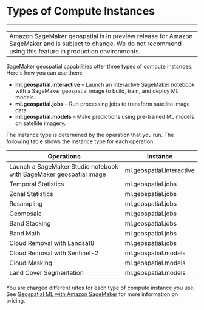 # Types of Compute Instances<a name="geospatial-instances"></a>


****  

|  | 
| --- |
| Amazon SageMaker geospatial is in preview release for Amazon SageMaker and is subject to change\. We do not recommend using this feature in production environments\. | 

SageMaker geospatial capabilities offer three types of compute instances\. Here's how you can use them:
+ **ml\.geospatial\.interactive** – Launch an interactive SageMaker notebook with a SageMaker geospatial image to build, train, and deploy ML models\.
+ **ml\.geospatial\.jobs** – Run processing jobs to transform satellite image data\.
+ **ml\.geospatial\.models** – Make predictions using pre\-trained ML models on satellite imagery\.

The instance type is determined by the operation that you run\. The following table shows the instance type for each operation\.


| Operations |  Instance  | 
| --- | --- | 
| Launch a SageMaker Studio notebook with SageMaker geospatial image | ml\.geospatial\.interactive | 
| Temporal Statistics | ml\.geospatial\.jobs | 
| Zonal Statistics | ml\.geospatial\.jobs | 
| Resampling | ml\.geospatial\.jobs | 
| Geomosaic | ml\.geospatial\.jobs | 
| Band Stacking | ml\.geospatial\.jobs | 
| Band Math | ml\.geospatial\.jobs | 
| Cloud Removal with Landsat8 | ml\.geospatial\.jobs | 
| Cloud Removal with Sentinel\-2 | ml\.geospatial\.models | 
| Cloud Masking | ml\.geospatial\.models | 
| Land Cover Segmentation | ml\.geospatial\.models | 

You are charged different rates for each type of compute instance you use\. See [Geospatial ML with Amazon SageMaker](http://aws.amazon.com/sagemaker/geospatial) for more information on pricing\.